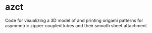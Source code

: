 # azct
Code for visualizing a 3D model of and printing origami patterns for asymmetric zipper-coupled tubes and their smooth sheet attachment
